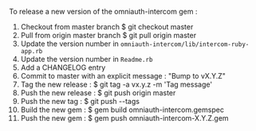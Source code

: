 To release a new version of the omniauth-intercom gem :
1. Checkout from master branch
  $ git checkout master
2. Pull from origin master branch
  $ git pull origin master
3. Update the version number in `omniauth-intercom/lib/intercom-ruby-app.rb`
4. Update the version number in `Readme.rb`
5. Add a CHANGELOG entry
6. Commit to master with an explicit message : "Bump to vX.Y.Z"
7. Tag the new release :
  $ git tag -a vx.y.z -m 'Tag message'
8. Push the new release :
  $ git push origin master
9. Push the new tag :
  $ git push --tags
10. Build the new gem :
  $ gem build omniauth-intercom.gemspec
11. Push the new gem :
  $ gem push omniauth-intercom-X.Y.Z.gem
